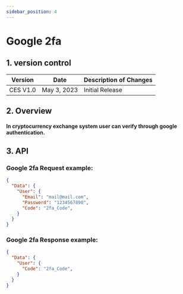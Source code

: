 ```yaml
---
sidebar_position: 4
---
```


# Google 2fa

## 1. version control

| Version  | Date        | Description of Changes |
| -------- | ----------- | ---------------------- |
| CES V1.0 | May 3, 2023 | Initial Release        |

## 2. Overview

#### In cryptocurrency exchange system user can verify through google authentication.


## 3. API

### Google 2fa Request example:

```json
{
  "Data": {
    "User": {
      "Email": "mail@mail.com",
      "Password": "1234567890",
      "Code": "2fa_Code",
    }
  }
}
```

### Google 2fa Response example:

```json
{
  "Data": {
    "User": {
      "Code": "2fa_Code",
    }
  }
}

```
